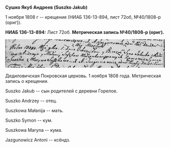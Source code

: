 **Сушко Якуб Андреев (Suszko Jakub)**

1 ноября 1808 г -- крещение (НИАБ 136-13-894, лист 72об, №40/1808-р
(ориг)).

**НИАБ 136-13-894:** Лист 72об. **Метрическая запись №40/1808-р
(ориг).**

![](./media/d1f7821157c5de5b78d5c7a690100227abe11cb4.png)

Дедиловичская Покровская церковь. 1 ноября 1808 года. Метрическая запись
о крещении.

Suszko Jakub -- сын родителей с деревни Горелое.

Suszko Andrzey -- отец.

Suszkowa Małanija -- мать.

Suszko Symon -- кум.

Suszkowa Maryna -- кума.

Jazgunowicz Antoni -- ксёндз.
